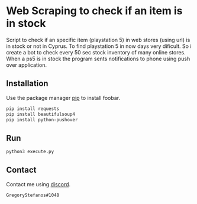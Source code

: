 # Web Scraping to check if an item is in stock
Script to check if an specific item (playstation 5) in web stores (using url) is in stock or not in Cyprus.
To find playstation 5 in now days very dificult.
So i create a bot to check every 50 sec stock inventory of many online stores.
When a ps5 is in stock the program sents notifications to phone using push over application.

## Installation

Use the package manager [pip](https://pip.pypa.io/en/stable/) to install foobar.

```bash
pip install requests
pip install beautifulsoup4
pip install python-pushover
```

## Run

```python
python3 execute.py
```

## Contact
Contact me using [discord](https://discord.com).
```
GregoryStefanos#1048
```
